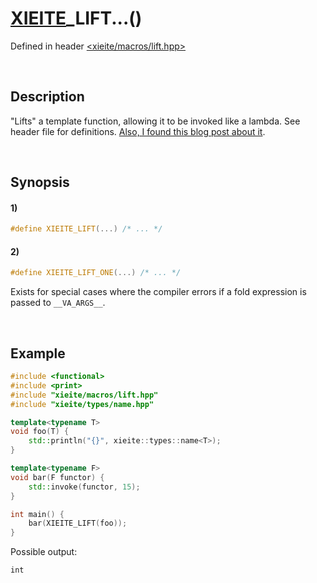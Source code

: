 # [XIEITE](../../macros.md)\_LIFT...\(\)
Defined in header [<xieite/macros/lift.hpp>](../../../include/xieite/macros/lift.hpp)

&nbsp;

## Description
"Lifts" a template function, allowing it to be invoked like a lambda. See header file for definitions. [Also, I found this blog post about it](https://devcodef1.com/news/1167084/lift-f-macro-behavior).

&nbsp;

## Synopsis
#### 1)
```cpp
#define XIEITE_LIFT(...) /* ... */
```
#### 2)
```cpp
#define XIEITE_LIFT_ONE(...) /* ... */
```
Exists for special cases where the compiler errors if a fold expression is passed to `__VA_ARGS__`.

&nbsp;

## Example
```cpp
#include <functional>
#include <print>
#include "xieite/macros/lift.hpp"
#include "xieite/types/name.hpp"

template<typename T>
void foo(T) {
    std::println("{}", xieite::types::name<T>);
}

template<typename F>
void bar(F functor) {
    std::invoke(functor, 15);
}

int main() {
    bar(XIEITE_LIFT(foo));
}
```
Possible output:
```
int
```
